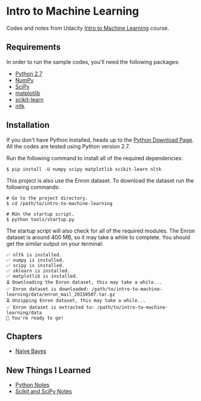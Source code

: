 # Intro to Machine Learning

Codes and notes from Udacity [Intro to Machine Learning](https://eu.udacity.com/course/intro-to-machine-learning--ud120) course.

## Requirements

In order to run the sample codes, you'll need the following packages:

* [Python 2.7](https://www.python.org)
* [NumPy](http://www.numpy.org)
* [SciPy](https://www.scipy.org)
* [matplotlib](https://matplotlib.org)
* [scikit-learn](http://scikit-learn.org)
* [nltk](https://www.nltk.org)

## Installation

If you don't have Python installed, heads up to the [Python Download Page](https://www.python.org/downloads/). All the codes are tested using Python version 2.7.

Run the following command to install all of the required dependencies:

```shell
$ pip install -U numpy scipy matplotlib scikit-learn nltk
```

This project is also use the Enron dataset. To download the dataset run the following commands:

```shell
# Go to the project directory.
$ cd /path/to/intro-to-machine-learning

# RUn the startup script.
$ python tools/startup.py
```

The startup script will also check for all of the required modules. The Enron dataset is around 400 MB, so it may take a while to complete. You should get the similar output on your terminal:

```shell
✅ nltk is installed.
✅ numpy is installed.
✅ scipy is installed.
✅ sklearn is installed.
✅ matplotlib is installed.
⏳ Downloading the Enron dataset, this may take a while...
✅ Enron dataset is downloaded: /path/to/intro-to-machine-learning/data/enron_mail_20150507.tar.gz
⏳ Unzipping Enron dataset, this may take a while...
✅ Enron dataset is extracted to: /path/to/intro-to-machine-learning/data
🎉 You're ready to go!
```

## Chapters

* [Naive Bayes](https://github.com/risan/intro-to-machine-learning/tree/master/naive_bayes#readme)

## New Things I Learned

* [Python Notes](https://github.com/risan/intro-to-machine-learning/tree/master/python-notes.md)
* [Scikit and SciPy Notes](https://github.com/risan/intro-to-machine-learning/tree/master/scikit-and-scipy-notes.md)
